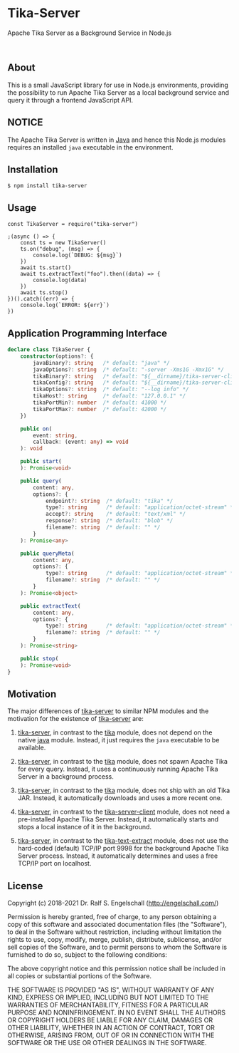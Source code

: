 
Tika-Server
===========

Apache Tika Server as a Background Service in Node.js

<p/>
<img src="https://nodei.co/npm/tika-server.png?downloads=true&stars=true" alt=""/>

<p/>
<img src="https://david-dm.org/rse/tika-server.png" alt=""/>

About
-----

This is a small JavaScript library for use in Node.js environments,
providing the possibility to run Apache Tika Server as a local
background service and query it through a frontend JavaScript API.

NOTICE
------

The Apache Tika Server is written in [Java](https://java.com/)
and hence this Node.js modules requires an installed `java`
executable in the environment.

Installation
------------

```shell
$ npm install tika-server
```

Usage
-----

```
const TikaServer = require("tika-server")

;(async () => {
    const ts = new TikaServer()
    ts.on("debug", (msg) => {
        console.log(`DEBUG: ${msg}`)
    })
    await ts.start()
    await ts.extractText("foo").then((data) => {
        console.log(data)
    })
    await ts.stop()
})().catch((err) => {
    console.log(`ERROR: ${err}`)
})
```

Application Programming Interface
---------------------------------

```ts
declare class TikaServer {
    constructor(options?: {
        javaBinary?: string   /* default: "java" */
        javaOptions?: string  /* default: "-server -Xms1G -Xmx1G" */
        tikaBinary?: string   /* default: "${__dirname}/tika-server-cli.jar" */
        tikaConfig?: string   /* default: "${__dirname}/tika-server-cli.xml" */
        tikaOptions?: string  /* default: "--log info" */
        tikaHost?: string     /* default: "127.0.0.1" */
        tikaPortMin?: number  /* default: 41000 */
        tikaPortMax?: number  /* default: 42000 */
    })

    public on(
        event: string,
        callback: (event: any) => void
    ): void

    public start(
    ): Promise<void>

    public query(
        content: any,
        options?: {
            endpoint?: string  /* default: "tika" */
            type?: string      /* default: "application/octet-stream" */
            accept?: string    /* default: "text/xml" */
            response?: string  /* default: "blob" */
            filename?: string  /* default: "" */
        }
    ): Promise<any>

    public queryMeta(
        content: any,
        options?: {
            type?: string      /* default: "application/octet-stream" */
            filename?: string  /* default: "" */
        }
    ): Promise<object>

    public extractText(
        content: any,
        options?: {
            type?: string      /* default: "application/octet-stream" */
            filename?: string  /* default: "" */
        }
    ): Promise<string>

    public stop(
    ): Promise<void>
}
```

Motivation
----------

The major differences of [tika-server](http://npmjs.com/tika-server)
to similar NPM modules and the motivation for the existence of
[tika-server](http://npmjs.com/tika-server) are:

1. [tika-server](http://npmjs.com/tika-server), in contrast to the [tika](http://npmjs.com/tika) module,
   does not depend on the native [java](http://npmjs.com/java) module.
   Instead, it just requires the `java` executable to be available.

2. [tika-server](http://npmjs.com/tika-server), in contrast to the [tika](http://npmjs.com/tika) module,
   does not spawn Apache Tika for every query.
   Instead, it uses a continuously running Apache Tika Server in a background process.

3. [tika-server](http://npmjs.com/tika-server), in contrast to the [tika](http://npmjs.com/tika) module,
   does not ship with an old Tika JAR.
   Instead, it automatically downloads and uses a more recent one.

4. [tika-server](http://npmjs.com/tika-server), in contrast to the [tika-server-client](http://npmjs.com/tika-server-client) module,
   does not need a pre-installed Apache Tika Server.
   Instead, it automatically starts and stops a local instance of it in the background.

5. [tika-server](http://npmjs.com/tika-server), in contrast to the [tika-text-extract](http://npmjs.com/tika-text-extract) module,
   does not use the hard-coded (default) TCP/IP port 9998 for the background Apache Tika Server process.
   Instead, it automatically determines and uses a free TCP/IP port on localhost.

License
-------

Copyright (c) 2018-2021 Dr. Ralf S. Engelschall (http://engelschall.com/)

Permission is hereby granted, free of charge, to any person obtaining
a copy of this software and associated documentation files (the
"Software"), to deal in the Software without restriction, including
without limitation the rights to use, copy, modify, merge, publish,
distribute, sublicense, and/or sell copies of the Software, and to
permit persons to whom the Software is furnished to do so, subject to
the following conditions:

The above copyright notice and this permission notice shall be included
in all copies or substantial portions of the Software.

THE SOFTWARE IS PROVIDED "AS IS", WITHOUT WARRANTY OF ANY KIND,
EXPRESS OR IMPLIED, INCLUDING BUT NOT LIMITED TO THE WARRANTIES OF
MERCHANTABILITY, FITNESS FOR A PARTICULAR PURPOSE AND NONINFRINGEMENT.
IN NO EVENT SHALL THE AUTHORS OR COPYRIGHT HOLDERS BE LIABLE FOR ANY
CLAIM, DAMAGES OR OTHER LIABILITY, WHETHER IN AN ACTION OF CONTRACT,
TORT OR OTHERWISE, ARISING FROM, OUT OF OR IN CONNECTION WITH THE
SOFTWARE OR THE USE OR OTHER DEALINGS IN THE SOFTWARE.

